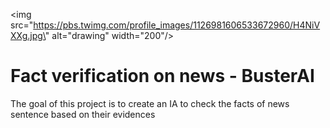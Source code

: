 <img src=\"https://pbs.twimg.com/profile_images/1126981606533672960/H4NiVXXg.jpg\" alt=\"drawing\" width=\"200\"/>

# Fact verification on news - BusterAI
The goal of this project is to create an IA to check the facts of news sentence based on their evidences

